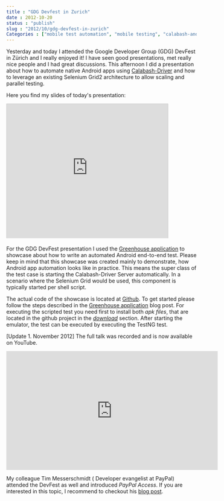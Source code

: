 ```yaml
---
title : "GDG Devfest in Zurich"
date : 2012-10-20
status : "publish"
slug : "2012/10/gdg-devfest-in-zurich"
Categories : ["mobile test automation", "mobile testing", "calabash-android", "calabash-driver"]
---
```


Yesterday and today I attended the Google Developer Group (GDG) DevFest in Zürich and I really enjoyed it! I have seen good presentations, met really nice people and I had great discussions.
This afternoon I did a presentation about how to automate native Android apps using [Calabash-Driver](http://calabash-driver.github.com) and how to leverage an existing Selenium Grid2 architecture to allow scaling and parallel testing.

Here you find my slides of today's presentation:
<iframe src="http://www.slideshare.net/slideshow/embed_code/14814376" width="427" height="356" frameborder="0" marginwidth="0" marginheight="0" scrolling="no" style="border:1px solid #CCC;border-width:1px 1px 0;margin-bottom:5px" allowfullscreen> </iframe>

For the GDG DevFest presentation I used the [Greenhouse application](http://www.dary.de/posts/2012/03/greenhouse-application/) to showcase about how to write an automated Android end-to-end test. Please keep in mind that this showcase was created mainly to demonstrate, how Android app automation looks like in practice. This means the super class of the test case is starting the Calabash-Driver Server automatically. In a scenario where the Selenium Grid would be used, this component is typically started per shell script.

The actual code of the showcase is located at [Github](
https://github.com/DominikDary/gdg-devfest-zrh). To get started please follow the steps described in the [Greenhouse application](http://www.dary.de/posts/2012/03/greenhouse-application/) blog post. For executing the scripted test you need first to install both *apk files*, that are located in the github project in the [*download*](https://github.com/DominikDary/gdg-devfest-zrh/downloads) section. After starting the emulator, the test can be executed by executing the TestNG test.

[Update 1. November 2012]
The full talk was recorded and is now available on YouTube.
<iframe width="560" height="315" src="http://www.youtube.com/embed/BExAKDslV9I" frameborder="0" allowfullscreen></iframe>

My colleague Tim Messerschmidt ( Developer evangelist at PayPal) attended the DevFest as well and introduced *PayPal Access*. If you are interested in this topic, I recommend to checkout his [blog post](http://www.timmesserschmidt.de/2012/10/access-beim-devfest-zurich.html).
